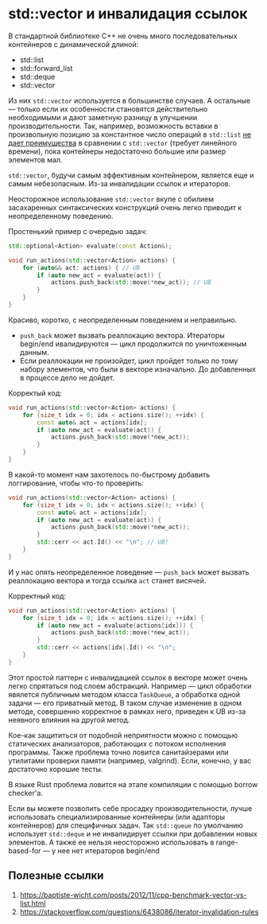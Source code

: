 # std::vector и инвалидация ссылок

В стандартной библиотеке C++ не очень много последовательных контейнеров с динамической длиной:
- std::list
- std::forward_list
- std::deque
- std::vector

Из них `std::vector` используется в большинстве случаев. А остальные — только если их особенности становятся действительно необходимыми и дают заметную разницу в улучшении производительности. Так, например, возможность вставки в произвольную позицию за константное число операций в `std::list` [не дает преимущества](https://baptiste-wicht.com/posts/2012/11/cpp-benchmark-vector-vs-list.html) в сравнении с `std::vector` (требует линейного времени), пока контейнеры недостаточно большие или размер элементов мал.

`std::vector`, будучи самым эффективным контейнером, является еще и самым небезопасным. Из-за инвалидации ссылок и итераторов.

Неосторожное использование `std::vector` вкупе с обилием засахаренных синтаксических конструкций очень легко приводит к неопределенному поведению.

Простенький пример с очередью задач:
```C++
std::optional<Action> evaluate(const Action&);

void run_actions(std::vector<Action> actions) {
    for (auto&& act: actions) { // UB
        if (auto new_act = evaluate(act)) {
            actions.push_back(std::move(*new_act)); // UB
        }
    }
}
```
Красиво, коротко, с неопределенным поведением и неправильно.

- `push_back` может вызвать реаллокацию вектора. Итераторы begin/end ивалидируются — цикл продолжится по уничтоженным данным.
- Если реаллокации не произойдет, цикл пройдет только по тому набору элементов, что были в векторе изначально. До добавленных в процессе дело не дойдет.

Корректый код:
```C++
void run_actions(std::vector<Action> actions) {
    for (size_t idx = 0; idx < actions.size(); ++idx) {
        const auto& act = actions[idx];
        if (auto new_act = evaluate(act)) {
            actions.push_back(std::move(*new_act));
        }
    }
}
```

В какой-то момент нам захотелось по-быстрому добавить логгирование, чтобы что-то проверить:
```C++
void run_actions(std::vector<Action> actions) {
    for (size_t idx = 0; idx < actions.size(); ++idx) {
        const auto& act = actions[idx];
        if (auto new_act = evaluate(act)) {
            actions.push_back(std::move(*new_act));
        }
        std::cerr << act.Id() << "\n"; // UB!
    }
}
```
И у нас опять неопределенное поведение — `push_back` может вызвать реаллокацию вектора
и тогда ссылка `act` станет висячей.

Корректный код:
```C++
void run_actions(std::vector<Action> actions) {
    for (size_t idx = 0; idx < actions.size(); ++idx) {
        if (auto new_act = evaluate(actions[idx])) {
            actions.push_back(std::move(*new_act));
        }
        std::cerr << actions[idx].Id() << "\n";
    }
}
```

Этот простой паттерн с инвалидацией ссылок в векторе может очень легко спрятаться под слоем абстракций. Например — цикл обработки явялется публичным методом класса `TaskQueue`, а обработка одной задачи — его приватный метод. В таком случае изменение в одном методе, совершенно корректное в рамках него, приведен к UB из-за неявного влияния на другой метод.

Кое-как защититься от подобной неприятности можно с помощью статических анализаторов, работающих с потоком исполнения программы. Также проблема точно ловится санитайзерами или утилитами проверки памяти (например, valgrind). Если, конечно, у вас достаточно хорошие тесты.

В языке Rust проблема ловится на этапе компиляции с помощью borrow checker'а.

Если вы можете позволить себе просадку производительности, лучше использовать специализированные контейнеры (или адапторы контейнеров) для специфичных задач.
Так `std::queue` по умолчанию использует `std::deque` и не инвалидирует ссылки при добавлении новых элементов. А также ее нельзя неосторожно использовать в range-based-for — у нее нет итераторов begin/end

## Полезные ссылки
1. https://baptiste-wicht.com/posts/2012/11/cpp-benchmark-vector-vs-list.html
2. https://stackoverflow.com/questions/6438086/iterator-invalidation-rules